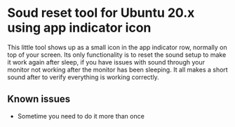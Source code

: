 # Soud reset tool for Ubuntu 20.x using app indicator icon
This little tool shows up as a small icon in the app indicator row, normally on top of your screen. Its only functionality is to reset the sound setup to make it work again after sleep, if you have issues with sound through your monitor not working after the monitor has been sleeping. It all makes a short sound after to verify everything is working correctly. 

## Known issues
- Sometime you need to do it more than once
